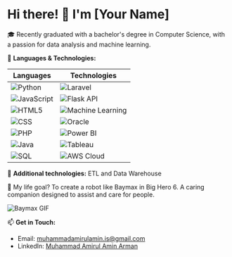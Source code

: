 # Hi there! 👋 I'm [Your Name]

🎓 Recently graduated with a bachelor's degree in Computer Science, with a passion for data analysis and machine learning.

🌟 **Languages & Technologies:**

| Languages         | Technologies          |
|-------------------|-----------------------|
| ![Python](https://img.shields.io/badge/-Python-blue?logo=python&logoColor=white) | ![Laravel](https://img.shields.io/badge/-Laravel-red?logo=laravel&logoColor=white) |
| ![JavaScript](https://img.shields.io/badge/-JavaScript-yellow?logo=javascript&logoColor=white) | ![Flask API](https://img.shields.io/badge/-Flask_API-lightgrey?logo=flask&logoColor=white) |
| ![HTML5](https://img.shields.io/badge/-HTML5-orange?logo=html5&logoColor=white) | ![Machine Learning](https://img.shields.io/badge/-Machine_Learning-green?logo=pytorch&logoColor=white) |
| ![CSS](https://img.shields.io/badge/-CSS-blue?logo=css3&logoColor=white) | ![Oracle](https://img.shields.io/badge/-Oracle-red?logo=oracle&logoColor=white) |
| ![PHP](https://img.shields.io/badge/-PHP-purple?logo=php&logoColor=white) | ![Power BI](https://img.shields.io/badge/-Power_BI-yellow?logo=powerbi&logoColor=white) |
| ![Java](https://img.shields.io/badge/-Java-red?logo=java&logoColor=white) | ![Tableau](https://img.shields.io/badge/-Tableau-blue?logo=tableau&logoColor=white) |
| ![SQL](https://img.shields.io/badge/-SQL-blue?logo=postgresql&logoColor=white) | ![AWS Cloud](https://img.shields.io/badge/-AWS_Cloud-orange?logo=amazon-aws&logoColor=white) |

🚀 **Additional technologies:** ETL and Data Warehouse

🤖 My life goal? To create a robot like Baymax in Big Hero 6. A caring companion designed to assist and care for people.

![Baymax GIF](https://media.giphy.com/media/11sBLVxNs7v6WA/giphy.gif)

📫 **Get in Touch:**
- Email: [muhammadamirulamin.is@gmail.com](mailto:muhammadamirulamin.is@gmail.com)
- LinkedIn: [Muhammad Amirul Amin Arman](https://www.linkedin.com/in/muhammadamirulaminis/)
